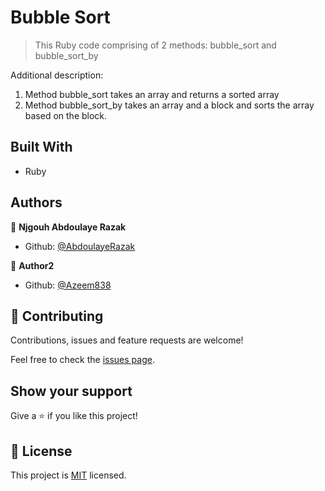 # Bubble Sort

> This Ruby code comprising of 2 methods: bubble_sort and bubble_sort_by

Additional description:

1. Method bubble_sort takes an array and returns a sorted array
2. Method bubble_sort_by takes an array and a block and sorts the array based on the block.

## Built With

- Ruby

## Authors

👤 **Njgouh Abdoulaye Razak**

- Github: [@AbdoulayeRazak](https://github.com/Abdoulaye-Thespy)

👤 **Author2**

- Github: [@Azeem838](https://github.com/Azeem838)

## 🤝 Contributing

Contributions, issues and feature requests are welcome!

Feel free to check the [issues page](https://github.com/Azeem838/bubble-sort/issues).

## Show your support

Give a ⭐️ if you like this project!

## 📝 License

This project is [MIT](lic.url) licensed.
